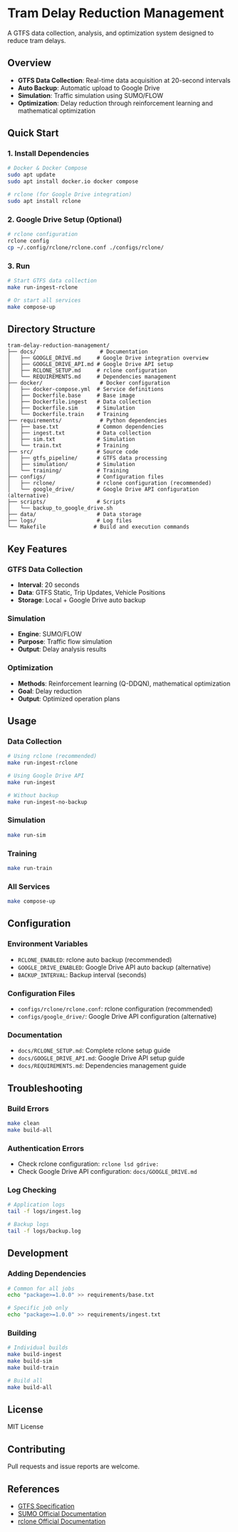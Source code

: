 # Tram Delay Reduction Management

A GTFS data collection, analysis, and optimization system designed to reduce tram delays.

## Overview

- **GTFS Data Collection**: Real-time data acquisition at 20-second intervals
- **Auto Backup**: Automatic upload to Google Drive
- **Simulation**: Traffic simulation using SUMO/FLOW
- **Optimization**: Delay reduction through reinforcement learning and mathematical optimization

## Quick Start

### 1. Install Dependencies
```bash
# Docker & Docker Compose
sudo apt update
sudo apt install docker.io docker compose

# rclone (for Google Drive integration)
sudo apt install rclone
```

### 2. Google Drive Setup (Optional)
```bash
# rclone configuration
rclone config
cp ~/.config/rclone/rclone.conf ./configs/rclone/
```

### 3. Run
```bash
# Start GTFS data collection
make run-ingest-rclone

# Or start all services
make compose-up
```

## Directory Structure

```
tram-delay-reduction-management/
├── docs/                    # Documentation
│   ├── GOOGLE_DRIVE.md     # Google Drive integration overview
│   ├── GOOGLE_DRIVE_API.md # Google Drive API setup
│   ├── RCLONE_SETUP.md     # rclone configuration
│   └── REQUIREMENTS.md     # Dependencies management
├── docker/                  # Docker configuration
│   ├── docker-compose.yml  # Service definitions
│   ├── Dockerfile.base     # Base image
│   ├── Dockerfile.ingest   # Data collection
│   ├── Dockerfile.sim      # Simulation
│   └── Dockerfile.train    # Training
├── requirements/            # Python dependencies
│   ├── base.txt            # Common dependencies
│   ├── ingest.txt          # Data collection
│   ├── sim.txt             # Simulation
│   └── train.txt           # Training
├── src/                    # Source code
│   ├── gtfs_pipeline/      # GTFS data processing
│   ├── simulation/         # Simulation
│   └── training/           # Training
├── configs/                # Configuration files
│   ├── rclone/             # rclone configuration (recommended)
│   └── google_drive/       # Google Drive API configuration (alternative)
├── scripts/                # Scripts
│   └── backup_to_google_drive.sh
├── data/                   # Data storage
├── logs/                   # Log files
└── Makefile               # Build and execution commands
```

## Key Features

### GTFS Data Collection
- **Interval**: 20 seconds
- **Data**: GTFS Static, Trip Updates, Vehicle Positions
- **Storage**: Local + Google Drive auto backup

### Simulation
- **Engine**: SUMO/FLOW
- **Purpose**: Traffic flow simulation
- **Output**: Delay analysis results

### Optimization
- **Methods**: Reinforcement learning (Q-DDQN), mathematical optimization
- **Goal**: Delay reduction
- **Output**: Optimized operation plans

## Usage

### Data Collection
```bash
# Using rclone (recommended)
make run-ingest-rclone

# Using Google Drive API
make run-ingest

# Without backup
make run-ingest-no-backup
```

### Simulation
```bash
make run-sim
```

### Training
```bash
make run-train
```

### All Services
```bash
make compose-up
```

## Configuration

### Environment Variables
- `RCLONE_ENABLED`: rclone auto backup (recommended)
- `GOOGLE_DRIVE_ENABLED`: Google Drive API auto backup (alternative)
- `BACKUP_INTERVAL`: Backup interval (seconds)

### Configuration Files
- `configs/rclone/rclone.conf`: rclone configuration (recommended)
- `configs/google_drive/`: Google Drive API configuration (alternative)

### Documentation
- `docs/RCLONE_SETUP.md`: Complete rclone setup guide
- `docs/GOOGLE_DRIVE_API.md`: Google Drive API setup guide
- `docs/REQUIREMENTS.md`: Dependencies management guide

## Troubleshooting

### Build Errors
```bash
make clean
make build-all
```

### Authentication Errors
- Check rclone configuration: `rclone lsd gdrive:`
- Check Google Drive API configuration: `docs/GOOGLE_DRIVE.md`

### Log Checking
```bash
# Application logs
tail -f logs/ingest.log

# Backup logs
tail -f logs/backup.log
```

## Development

### Adding Dependencies
```bash
# Common for all jobs
echo "package>=1.0.0" >> requirements/base.txt

# Specific job only
echo "package>=1.0.0" >> requirements/ingest.txt
```

### Building
```bash
# Individual builds
make build-ingest
make build-sim
make build-train

# Build all
make build-all
```

## License

MIT License

## Contributing

Pull requests and issue reports are welcome.

## References

- [GTFS Specification](https://developers.google.com/transit/gtfs)
- [SUMO Official Documentation](https://sumo.dlr.de/docs/)
- [rclone Official Documentation](https://rclone.org/)